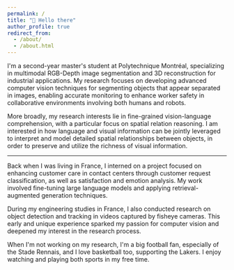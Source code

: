 ```yaml
---
permalink: /
title: "👋 Hello there"
author_profile: true
redirect_from: 
  - /about/
  - /about.html
---
```


I'm a second-year master's student at Polytechnique Montréal, specializing in multimodal RGB-Depth image segmentation and 3D reconstruction for industrial applications. My research focuses on developing advanced computer vision techniques for segmenting objects that appear separated in images, enabling accurate monitoring to enhance worker safety in collaborative environments involving both humans and robots.

More broadly, my research interests lie in fine-grained vision-language comprehension, with a particular focus on spatial relation reasoning. I am interested in how language and visual information can be jointly leveraged to interpret and model detailed spatial relationships between objects, in order to preserve and utilize the richness of visual information.

------

Back when I was living in France, I interned on a project focused on enhancing customer care in contact centers through customer request classification, as well as satisfaction and emotion analysis. My work involved fine-tuning large language models and applying retrieval-augmented generation techniques.

During my engineering studies in France, I also conducted research on object detection and tracking in videos captured by fisheye cameras. This early and unique experience sparked my passion for computer vision and deepened my interest in the research process.

When I'm not working on my research, I'm a big football fan, especially of the Stade Rennais, and I love basketball too, supporting the Lakers. I enjoy watching and playing both sports in my free time.
